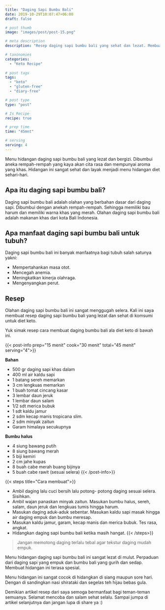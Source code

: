 ```yaml
---
title: "Daging Sapi Bumbu Bali"
date: 2019-10-29T10:07:47+06:00
draft: false

# post thumb
image: "images/post/post-15.png"

# meta description
description: "Resep daging sapi bumbu bali yang sehat dan lezat. Membuatnya muda dan kaya akan cita rasa."

# taxonomies
categories:
  - "Keto Recipe"
  
# post tags
tags:
  - "keto"
  - "gluten-free"
  - "diary-free"

# post type
type: "post"

# Is Recipe
recipe: true

# prep time
time: "45mnt"

# serving
serving: 4
---
```


Menu hidangan daging sapi bumbu bali yang lezat dan bergizi. Dibumbui aneka rempah-rempah yang kaya akan cita rasa dan mempunyai aroma yang khas. Hidangan ini sangat sehat dan layak menjadi menu hidangan diet sehari-hari.

## Apa itu daging sapi bumbu bali?

Daging sapi bumbu bali adalah olahan yang berbahan dasar dari daging sapi. Dibumbui dengan anekah rempah-rempah. Sehingga memiliki bau harum dan memiliki warna khas yang merah. Olahan daging sapi bumbu bali adalah makanan khas dari kota Bali Indonesia.

## Apa manfaat daging sapi bumbu bali untuk tubuh?

Daging sapi bumbu bali ini banyak manfaatnya bagi tubuh salah satunya yakni:
- Mempertahankan masa otot.
- Mencegah anemia.
- Meningkatkan kinerja olahraga.
- Mengenyangkan perut.

## Resep

Olahan daging sapi bumbu bali ini sangat menggugah selera. Kali ini saya membuat resep daging sapi bumbu bali yang lezat dan sehat di komsumi untuk diet keto. 

Yuk simak resep cara membuat daging bumbu bali ala diet keto di bawah ini.

{{< post-info prep="15 menit" cook="30 menit" total="45 menit" serving="4">}}

__Bahan__
- 500 gr daging sapi khas dalam
- 400 ml air kaldu sapi
- 1 batang sereh memarkan
- 3 cm lengkuas memarkan
- 1 buah tomat cincang kasar
- 3 lembar daun jeruk
- 1 lembar daun  salam
- 1/2 sdt merica bubuk
- 1 sdt kaldu jamur
- 2 sdm kecap manis tropicana slim.
- 2 sdm minyak zaitun
- Garam himalaya secukupnya

__Bumbu halus__

- 4 siung bawang putih
- 8 siung bawang merah
- 5 biji kemiri
- 2 cm jahe kupas
- 8 buah cabe merah buang bijinya
- 5 buah cabe rawit (sesuai selera)
{{< /post-info>}}

{{< steps title="Cara membuat">}}
- Ambil daging lalu cuci bersih lalu potong- potong daging sesuai selera. Sisihkan.
- Ambil wajan panaskan minyak zaitun. Masukan bumbu halus, sereh, salam, daun jeruk dan lengkuas tumis hingga harum.
- Masukan daging aduk-aduk sebentar. Masukan kaldu sapi masak hingga air daging empuk dan bumbu meresap.
- Masukan kaldu jamur, garam, kecap manis dan merica bubuk. Tes rasa, angkat.
- Hidangkan daging sapi bumbu bali ketika masih hangat.
{{< /steps>}}

>Jangan memotong daging terlalu tebal agar tekstur daging mudah empuk.

Menu hidangan daging sapi bumbu bali ini sangat lezat di mulut. Perpaduan dari daging sapi yang empuk dan bumbu bali yang gurih dan sedap. Membuat hidangan ini terasa spesial.

Menu hidangan ini sangat cocok di hidangkan di siang maupun sore hari. Dengan di sandingkan nasi shirataki dan segelas teh hijau bebas gula.


Demikian artikel resep dari saya semoga bermanfaat bagi teman-teman semuanya. Selamat mencoba dan salam sehat selalu. Sampai jumpa di artikel selanjutnya dan jangan lupa di share ya :)